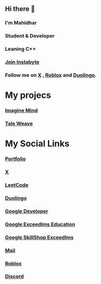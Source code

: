 ## Hi there 👋

### I'm Mahidhar

### Student & Developer

### Leaning C++

### [Join Instabyte](https://instabyte.io/subscribe?ref=QLDhFyXXv0)

### Follow me on [X](https://x.com/Mahidhar_001) , [Roblox](https://www.roblox.com/users/8515266461/profile) and [Duolingo](https://www.duolingo.com/profile/Mahidhar0).

# My projecs

### [Imagine Mind](https://imagine-mind.web.app)

### [Tale Weave](https://tale-weave.web.app)

# My Social Links

### [Portfolio](https://mahidhar001.github.io)

### [X](https://x.com/Mahidhar_001)

### [LeetCode](https://leetcode.com/Mahidhar0)

### [Duolingo](https://www.duolingo.com/profile/Mahidhar0)

### [Google Developer](https://g.dev/Mahidhar0)

### [Google Exceedlms Education](https://edu.exceedlms.com/profiles/mahidharunknownfdc10ba2)

### [Google SkillShop Exceedlms](https://skillshop.exceedlms.com/profiles/702a81e246ab4324a784988854cc33f9)

### [Mail](mailto:mahidhartatipakala@gmail.com)

### [Roblox](https://www.roblox.com/users/8515266461/profile)

### [Discord](https://discord.com/users/1396512147193856034)
